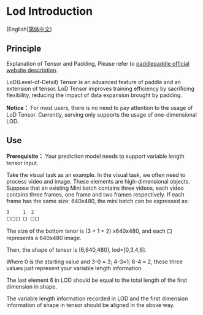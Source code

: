 # Lod Introduction

(English|[简体中文](LOD_CN.md))

## Principle

Explanation of Tensor and Padding, Please refer to [paddlepaddle official website description](https://www.paddlepaddle.org.cn/documentation/docs/zh/1.8/beginners_guide/basic_concept/tensor.html).

LoD(Level-of-Detail) Tensor is an advanced feature of paddle and an extension of tensor. LoD Tensor improves training efficiency by sacrificing flexibility, reducing the impact of data expansion brought by padding.

**Notice：** For most users, there is no need to pay attention to the usage of LoD Tensor. Currently, serving only supports the usage of one-dimensional LOD.


## Use

**Prerequisite：** Your prediction model needs to support variable length tensor input.


Take the visual task as an example. In the visual task, we often need to process video and image. These elements are high-dimensional objects. 
Suppose that an existing Mini batch contains three videos, each video contains three frames, one frame and two frames respectively.
If each frame has the same size: 640x480, the mini batch can be expressed as:
```
3     1  2
口口口 口 口口
```
The size of the bottom tenor is (3 + 1 + 2) x640x480, and each 口 represents a 640x480 image.

Then, the shape of tensor is [6,640,480], lod=[0,3,4,6].

Where 0 is the starting value and 3-0 = 3; 4-3=1; 6-4 = 2, these three values just represent your variable length information. 

The last element 6 in LOD should be equal to the total length of the first dimension in shape.

The variable length information recorded in LOD and the first dimension information of shape in tensor should be aligned in the above way.
